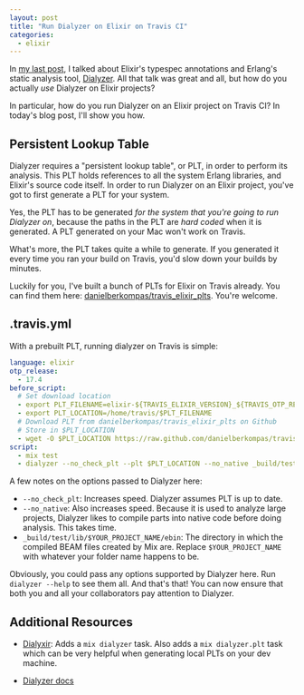 ```yaml
---
layout: post
title: "Run Dialyzer on Elixir on Travis CI"
categories:
  - elixir
---
```


In [my last post][contracts-gem], I talked about Elixir's typespec annotations
and Erlang's static analysis tool, [Dialyzer][dialyzer]. All that talk was great
and all, but how do you actually _use_ Dialyzer on Elixir projects?

In particular, how do you run Dialyzer on an Elixir project on Travis CI? In
today's blog post, I'll show you how.

## Persistent Lookup Table

Dialyzer requires a "persistent lookup table", or PLT, in order to perform its 
analysis.  This PLT holds references to all the system Erlang libraries, and 
Elixir's source code itself. In order to run Dialyzer on an Elixir project, 
you've got to first generate a PLT for your system.

Yes, the PLT has to be generated _for the system that you're going to run
Dialyzer on_, because the paths in the PLT are _hard coded_ when it is generated.
A PLT generated on your Mac won't work on Travis.

What's more, the PLT takes quite a while to generate. If you generated it every
time you ran your build on Travis, you'd slow down your builds by minutes.

Luckily for you, I've built a bunch of PLTs for Elixir on Travis already. You 
can find them here: [danielberkompas/travis_elixir_plts][plts]. You're welcome.

## .travis.yml

With a prebuilt PLT, running dialyzer on Travis is simple:

```yaml
language: elixir
otp_release:
  - 17.4
before_script:
  # Set download location
  - export PLT_FILENAME=elixir-${TRAVIS_ELIXIR_VERSION}_${TRAVIS_OTP_RELEASE}.plt
  - export PLT_LOCATION=/home/travis/$PLT_FILENAME
  # Download PLT from danielberkompas/travis_elixir_plts on Github
  # Store in $PLT_LOCATION
  - wget -O $PLT_LOCATION https://raw.github.com/danielberkompas/travis_elixir_plts/master/$PLT_FILENAME
script:
  - mix test
  - dialyzer --no_check_plt --plt $PLT_LOCATION --no_native _build/test/lib/$YOUR_PROJECT_NAME/ebin
```

A few notes on the options passed to Dialyzer here:

- `--no_check_plt`: Increases speed. Dialyzer assumes PLT is up to date.
- `--no_native`: Also increases speed. Because it is used to analyze large
  projects, Dialyzer likes to compile parts into native code before doing
  analysis. This takes time.
- `_build/test/lib/$YOUR_PROJECT_NAME/ebin`: The directory in which the compiled
  BEAM files created by Mix are. Replace `$YOUR_PROJECT_NAME` with whatever your
  folder name happens to be.

Obviously, you could pass any options supported by Dialyzer here. Run `dialyzer
--help` to see them all. And that's that! You can now ensure that both you and
all your collaborators pay attention to Dialyzer.

## Additional Resources

- [Dialyxir][dialyxir]: Adds a `mix dialyzer` task. Also adds a `mix
  dialyzer.plt` task which can be very helpful when generating local PLTs on
  your dev machine.

- [Dialyzer docs][dialyzer]

[contracts-gem]: /elixir/ruby/2015/04/01/contracts-gem.html
[dialyxir]: https://github.com/jeremyjh/dialyxir
[dialyzer]: http://www.erlang.org/doc/man/dialyzer.html
[plts]: https://github.com/danielberkompas/travis_elixir_plts
